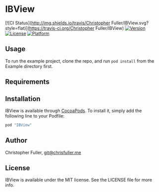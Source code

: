 # IBView

[![CI Status](http://img.shields.io/travis/Christopher Fuller/IBView.svg?style=flat)](https://travis-ci.org/Christopher Fuller/IBView)
[![Version](https://img.shields.io/cocoapods/v/IBView.svg?style=flat)](http://cocoapods.org/pods/IBView)
[![License](https://img.shields.io/cocoapods/l/IBView.svg?style=flat)](http://cocoapods.org/pods/IBView)
[![Platform](https://img.shields.io/cocoapods/p/IBView.svg?style=flat)](http://cocoapods.org/pods/IBView)

## Usage

To run the example project, clone the repo, and run `pod install` from the Example directory first.

## Requirements

## Installation

IBView is available through [CocoaPods](http://cocoapods.org). To install
it, simply add the following line to your Podfile:

```ruby
pod "IBView"
```

## Author

Christopher Fuller, git@chrisfuller.me

## License

IBView is available under the MIT license. See the LICENSE file for more info.
